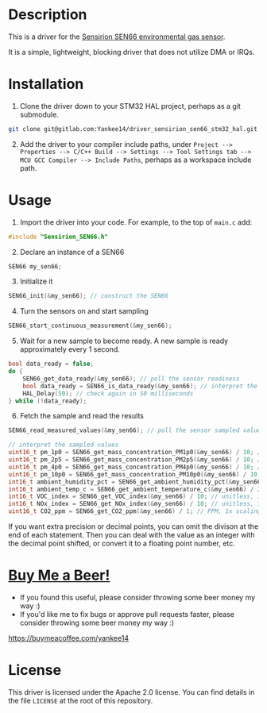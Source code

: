 # Description

This is a driver for the [Sensirion SEN66 environmental gas sensor](https://www.digikey.com/short/bd481vz2).

It is a simple, lightweight, blocking driver that does not utilize DMA or IRQs.

# Installation

1. Clone the driver down to your STM32 HAL project, perhaps as a git submodule.

```BASH
git clone git@gitlab.com:Yankee14/driver_sensirion_sen66_stm32_hal.git my_stm_project/Drivers/Sensirion_SEN66
```

2. Add the driver to your compiler include paths, under `Project --> Properties --> C/C++ Build --> Settings --> Tool Settings tab --> MCU GCC Compiler --> Include Paths`, perhaps as a workspace include path.

# Usage

1. Import the driver into your code. For example, to the top of `main.c` add:

```c
#include "Sensirion_SEN66.h"
```

2. Declare an instance of a SEN66

```c
SEN66 my_sen66;
```

3. Initialize it

```c
SEN66_init(&my_sen66); // construct the SEN66
```

4. Turn the sensors on and start sampling

```c
SEN66_start_continuous_measurement(&my_sen66);
```

5. Wait for a new sample to become ready. A new sample is ready approximately every 1 second.

```c
bool data_ready = false;
do {
    SEN66_get_data_ready(&my_sen66); // poll the sensor readiness
    bool data_ready = SEN66_is_data_ready(&my_sen66); // interpret the readiness result as a boolean
    HAL_Delay(50); // check again in 50 milliseconds
} while (!data_ready);

```

6. Fetch the sample and read the results

```c
SEN66_read_measured_values(&my_sen66); // poll the sensor sampled values

// interpret the sampled values
uint16_t pm_1p0 = SEN66_get_mass_concentration_PM1p0(&my_sen66) / 10; // ug/m^3, 10x scaling
uint16_t pm_2p5 = SEN66_get_mass_concentration_PM2p5(&my_sen66) / 10; // ug/m^3, 10x scaling
uint16_t pm_4p0 = SEN66_get_mass_concentration_PM4p0(&my_sen66) / 10; // ug/m^3, 10x scaling
uint16_t pm_10p0 = SEN66_get_mass_concentration_PM10p0(&my_sen66) / 10; // ug/m^3, 10x scaling
int16_t ambient_humidity_pct = SEN66_get_ambient_humidity_pct(&my_sen66) / 100; // RH%, 100x scaling
int16_t ambient_temp_c = SEN66_get_ambient_temperature_c(&my_sen66) / 200; // deg C, 200x scaling
int16_t VOC_index = SEN66_get_VOC_index(&my_sen66) / 10; // unitless, 10x scaling
int16_t NOx_index = SEN66_get_NOx_index(&my_sen66) / 10; // unitless, 10x scaling
uint16_t CO2_ppm = SEN66_get_CO2_ppm(&my_sen66) / 1; // PPM, 1x scaling
```

If you want extra precision or decimal points, you can omit the divison at the end of each statement. Then you can deal with the value as an integer with the decimal point shifted, or convert it to a floating point number, etc.

# [Buy Me a Beer!](https://buymeacoffee.com/yankee14)

* If you found this useful, please consider throwing some beer money my way :)
* If you'd like me to fix bugs or approve pull requests faster, please consider throwing some beer money my way :)

https://buymeacoffee.com/yankee14

# License

This driver is licensed under the Apache 2.0 license. You can find details in the file `LICENSE` at the root of this repository.
